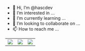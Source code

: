 - 👋 Hi, I’m @hascdev
- 👀 I’m interested in ...
- 🌱 I’m currently learning ...
- 💞️ I’m looking to collaborate on ...
- 📫 How to reach me ...

<table border="0">
    <tr>
        <td>
            <a href="https://medium.com/hascdev">
                <img src="https://img.shields.io/badge/medium-%2312100E.svg?&style=for-the-badge&logo=medium&logoColor=white" />
            </a>
        </td>
        <td>
            <a href="https://www.linkedin.com/in/hasandovalc">
                <img src="https://img.shields.io/badge/linkedin-%230077B5.svg?&style=for-the-badge&logo=linkedin&logoColor=white" />
            </a>
        </td>
        <td>
            <a href="https://twitter.com/Alejandr0S">
                <img src="https://img.shields.io/badge/twitter-%231DA1F2.svg?&style=for-the-badge&logo=twitter&logoColor=white" />
            </a>
        </td>        
    </tr>
</table>

<!---
hascdev/hascdev is a ✨ special ✨ repository because its `README.md` (this file) appears on your GitHub profile.
You can click the Preview link to take a look at your changes.
--->

